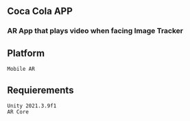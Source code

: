 ## Coca Cola APP
### AR App that plays video when facing Image Tracker

## Platform

    Mobile AR
## Requierements

    Unity 2021.3.9f1
    AR Core
